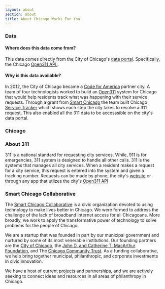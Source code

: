 ```yaml
---
layout: about
section: about
title: About Chicago Works For You
---
```


### Data

#### Where does this data come from?

This data comes directly from the City of Chicago's [data portal](data.cityofchicago.org). Specifically, the Chicago [Open311 API.](http://dev.cityofchicago.org/docs/api). 

#### Why is this data available?

In 2012, the City of Chicago became a [Code for America](http://codeforamerica.org/2012-partners/chicago/) partner city. A team of four technologists worked to build an [Open311](http://open311.org/) system for Chicago that would help residents track what was happening with their service requests. Through a grant from [Smart Chicago](smartchicagocollaborative.org) the team built Chicago [Service Tracker](http://servicetracker.cityofchicago.org/) which shows each step the city takes to resolve a 311 request. This also enabled all the 311 data to be accesssible on the city's data portal.

### Chicago

### About 311

311 is a national standard for requesting city services. While, 911 is for emergencies, 311 system is designed to handle all other calls. 311 is the systems that manages all city services. When a resident makes a request for a city service, this request is entered into the system and given a tracking number. Requests can be made by phone, the city's [website](http://www.cityofchicago.org/city/en/depts/311/supp_info/request_service.html) or through any app that utlizes the city's [Open311 API](http://dev.cityofchicago.org/docs/api)

### Smart Chicago Collaborative

The [Smart Chicago Collaborative](smartchicagocollaborative.org) is a civic organization devoted to using technology to make lives better in Chicago. We were formed to address the challenge of the lack of broadband Internet access for all Chicagoans. More broadly, we work to apply the transformative power of technology to solve problems for the people of Chicago.

We are a startup that was founded in part by our municipal government and nurtured by some of its most venerable institutions. Our founding partners are the [City of Chicago](cityofchicago.org), the [John D. and Catherine T. MacArthur Foundation](macfound.org), and The [Chicago Community Trust](cct.org). As a funding collaborative, we help bring together municipal, philanthropic, and corporate investments in civic innovation.

We have a host of current [projects](smartchicagoapps.org) and partnerships, and we are actively seeking to connect ideas and resources in all areas of philanthropy in Chicago.
